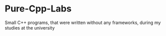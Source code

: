 # Pure-Cpp-Labs
Small C++ programs, that were written without any frameworks, during my studies at the university
